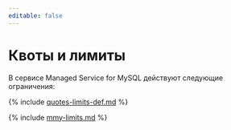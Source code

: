 ```yaml
---
editable: false
---
```


# Квоты и лимиты

В сервисе Managed Service for MySQL действуют следующие ограничения:

{% include [quotes-limits-def.md](../../_includes/quotes-limits-def.md) %}

{% include [mmy-limits.md](../../_includes/mdb/mmy-limits.md) %}
